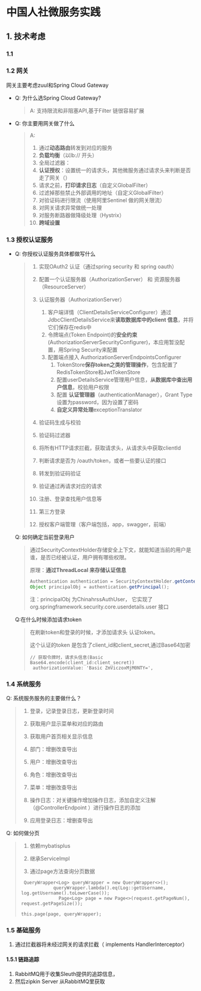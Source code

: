 # 中国人社微服务实践

## 1. 技术考虑

### 1.1 

### 1.2 网关

网关主要考虑zuul和Spring Cloud Gateway

- Q: 为什么选Spring Cloud Gateway?

  >A: 支持限流和非阻塞API,基于Filter 链很容易扩展

- Q: 你主要用网关做了什么

  >A: 
  >
  >1. 通过**动态路由**转发到对应的服务
  >2. **负载均衡**（以lb:// 开头）
  >3. 全局过滤器：
  >   1. **认证授权**：设置统一的请求头，其他微服务通过请求头来判断是否走了网关（）
  >   2. 请求之前，**打印请求日志**（自定义GlobalFilter）
  >   3. 过滤掉那些禁止外部调用的地址（自定义GlobalFilter）
  >4. 对验证码进行限流（使用阿里Sentinel 做的网关限流）
  >5. 对网关请求异常做统一处理
  >6. 对服务断路器做降级处理（Hystrix）
  >7. **跨域设置**

### 1.3 授权认证服务

- Q: 你授权认证服务具体都做写什么

  >1. 实现OAuth2 认证（通过spring security 和 spring oauth）
  >
  >2. 配置一个认证服务器（AuthorizationServer） 和 资源服务器（ResourceServer）
  >   1. 认证服务器（AuthorizationServer）
  >      1. 客户端详情（ClientDetailsServiceConfigurer）通过JdbcClientDetailsService来**读取数据库中的client 信息**，并将它们保存在redis中
  >      2. 令牌端点(Token Endpoint)的**安全约束**(AuthorizationServerSecurityConfigurer)，本应用暂没配置，用Spring Security来配置
  >      3. 配置端点接入 AuthorizationServerEndpointsConfigurer
  >         1. TokenStore**保存token之类的管理操作**，包含配置了RedisTokenStore和JwtTokenStore
  >         2. 配置userDetailsService管理用户信息，**从数据库中查出用户信息**，校验用户权限
  >         3. 配置 **认证管理器**（authenticationManager），Grant Type设置为password，因为设置了密码
  >         4. **自定义异常处理**exceptionTranslator
  >3. 验证码生成与校验
  >4. 验证码过滤器
  >   1. 将所有HTTP请求拦截，获取请求头，从请求头中获取clientId
  >   2. 判断请求是否为  /oauth/token，或者一些要认证的接口
  >   3. 转发到验证码验证
  >   4. 验证通过再请求对应的请求
  >5. 注册、登录查找用户信息等
  >6. 第三方登录
  >7. 授权客户端管理（客户端包括，app，swagger，前端）
  
  Q: 如何确定当前登录用户
  
  >通过SecurityContextHolder存储安全上下文，就能知道当前的用户是谁，是否已经被认证，用户拥有哪些权限。
  >
  >原理：**通过ThreadLocal 来存储认证信息**
  >
  >```java
  >Authentication authentication = SecurityContextHolder.getContext().getAuthentication();
  >Object principalObj = authentication.getPrincipal();
  >```
  >
  >注：principalObj 为ChinahrssAuthUser， 它实现了org.springframework.security.core.userdetails.user 接口
  
  Q:在什么时候添加请求token
  
  >在刷新token和登录的时候，才添加请求头 认证token。
  >
  >这个认证的token 是包含了client_id和client_secret,通过Base64加密
  >
  >```
  >// 获取令牌时，请求头信息(Basic Base64.encode(client_id:client_secret))
  >  authorizationValue: 'Basic ZmViczoxMjM0NTY=',
  >```

### 1.4 系统服务

Q: 系统服务服务的主要做什么？

>1. 登录，记录登录日志，更新登录时间
>
>2. 获取用户显示菜单和对应的路由
>3. 获取用户首页相关显示信息
>4. 部门：增删改查导出
>5. 用户：增删改查导出
>6. 角色：增删改查导出
>7. 菜单：增删改查导出
>8. 操作日志：对关键操作增加操作日志，添加自定义注解（@ControllerEndpoint ）进行操作日志的添加
>9. 应用登录日志：增删查导出

Q:  如何做分页

>1. 依赖mybatisplus
>
>2. 继承ServiceImpl
>
>3. 通过page方法查询分页数据
>
>   ```
>    QueryWrapper<Log> queryWrapper = new QueryWrapper<>();
>               queryWrapper.lambda().eq(Log::getUsername, log.getUsername().toLowerCase());
>                 Page<Log> page = new Page<>(request.getPageNum(), request.getPageSize());
>       
>   this.page(page, queryWrapper);
>   ```

### 1.5 基础服务

1. 通过拦截器将未经过网关的请求拦截（ implements HandlerInterceptor）

#### 1.5.1 链路追踪

1. RabbitMQ用于收集Sleuth提供的追踪信息，
2. 然后zipkin Server 从RabbitMQ里获取

